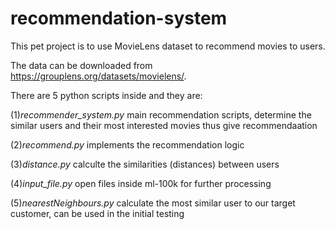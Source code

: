 # recommendation-system

This pet project is to use MovieLens dataset to recommend movies to users.

The data can be downloaded from https://grouplens.org/datasets/movielens/.

There are 5 python scripts inside and they are:

(1)*recommender_system.py* main recommendation scripts, determine the similar users and their most interested movies thus give recommendaation

(2)*recommend.py* implements the recommendation logic

(3)*distance.py* calculte the similarities (distances) between users

(4)*input_file.py* open files inside ml-100k for further processing

(5)*nearestNeighbours.py* calculate the most similar user to our target customer, can be used in the initial testing

